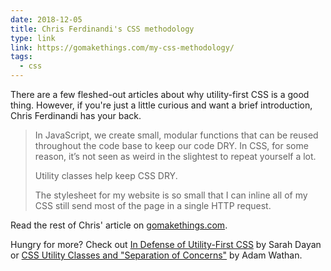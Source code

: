 ```yaml
---
date: 2018-12-05
title: Chris Ferdinandi's CSS methodology
type: link
link: https://gomakethings.com/my-css-methodology/
tags:
  - css
---
```


There are a few fleshed-out articles about why utility-first CSS is a good thing. However, if you're just a little curious and want a brief introduction, Chris Ferdinandi has your back.

> In JavaScript, we create small, modular functions that can be reused throughout the code base to keep our code DRY. In CSS, for some reason, it’s not seen as weird in the slightest to repeat yourself a lot.
>
> Utility classes help keep CSS DRY.
>
> The stylesheet for my website is so small that I can inline all of my CSS still send most of the page in a single HTTP request.

Read the rest of Chris' article on [gomakethings.com](https://gomakethings.com/my-css-methodology/).

Hungry for more? Check out [In Defense of Utility-First CSS](https://frontstuff.io/in-defense-of-utility-first-css) by Sarah Dayan or [CSS Utility Classes and "Separation of Concerns"](https://adamwathan.me/css-utility-classes-and-separation-of-concerns/) by Adam Wathan.
